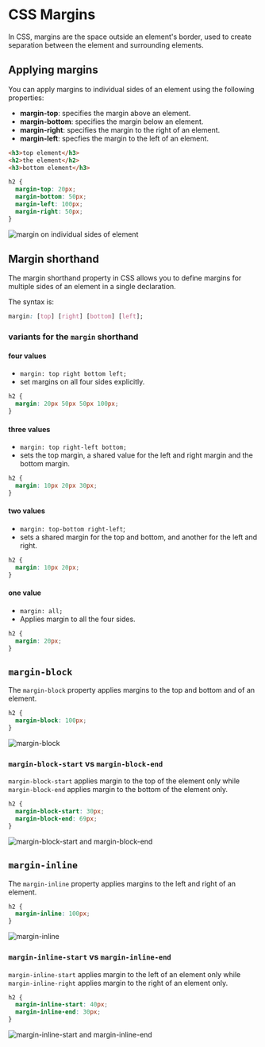 # CSS Margins

In CSS, margins are the space outside an element's border, used to create separation between the element
and surrounding elements.

## Applying margins

You can apply margins to individual sides of an element using the following properties:

- **margin-top**: specifies the margin above an element.
- **margin-bottom**: specifies the margin below an element.
- **margin-right**: specifies the margin to the right of an element.
- **margin-left**: specfies the margin to the left of an element.

```HTML
<h3>top element</h3>
<h2>the element</h2>
<h3>bottom element</h3>
```

```CSS
h2 {
  margin-top: 20px;
  margin-bottom: 50px;
  margin-left: 100px;
  margin-right: 50px;
}
```

![margin on individual sides of element](margin-on-individual-sides-of-an-element.png)

## Margin shorthand

The margin shorthand property in CSS allows you to define margins for multiple sides of an element in a
single declaration.

The syntax is:

```CSS
margin: [top] [right] [bottom] [left];
```

### variants for the `margin` shorthand

#### four values

- `margin: top right bottom left;`
- set margins on all four sides explicitly.

```CSS
h2 {
  margin: 20px 50px 50px 100px;
}
```

#### three values

- `margin: top right-left bottom;`
- sets the top margin, a shared value for the left and right margin and the bottom margin.

```CSS
h2 {
  margin: 10px 20px 30px;
}
```

#### two values

- `margin: top-bottom right-left`;
- sets a shared margin for the top and bottom, and another for the left and right.

```CSS
h2 {
  margin: 10px 20px;
}
```

#### one value

- `margin: all;`
- Applies margin to all the four sides.

```CSS
h2 {
  margin: 20px;
}
```

## `margin-block`

The `margin-block` property applies margins to the top and bottom and of an element.

```CSS
h2 {
  margin-block: 100px;
}
```

![margin-block](margin-block.png)

### `margin-block-start` vs `margin-block-end`

`margin-block-start` applies margin to the top of the element only while `margin-block-end` applies margin to the bottom
of the element only.

```CSS
h2 {
  margin-block-start: 30px;
  margin-block-end: 69px;
}
```

![margin-block-start and margin-block-end](margin-block-start-end.png)

## `margin-inline`

The `margin-inline` property applies margins to the left and right of an element.

```CSS
h2 {
  margin-inline: 100px;
}
```

![margin-inline](margin-inline.png)

### `margin-inline-start` vs `margin-inline-end`

`margin-inline-start` applies margin to the left of an element only while `margin-inline-right` applies margin to the
right of an element only.

```CSS
h2 {
  margin-inline-start: 40px;
  margin-inline-end: 30px;
}
```

![margin-inline-start and margin-inline-end](margin-inline-start-end.png)
